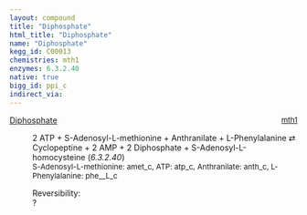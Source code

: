 ```yaml
---
layout: compound
title: "Diphosphate"
html_title: "Diphosphate"
name: "Diphosphate"
kegg_id: C00013
chemistries: mth1
enzymes: 6.3.2.40
native: true
bigg_id: ppi_c
indirect_via: 
---
```

<dl><dt class='rs-product'><a href='/compounds/C00013' class='link-dark' data-bs-toggle='tooltip' data-bs-html='true' data-bs-title='KEGG: C00013'>Diphosphate</a><span style='float: right; max-width: 40%'><a href='/chemistries/mth1' class='link-dark opacity-50' style='font-size: small; word-wrap: anywhere;'>mth1</a></span></dt><dd><p>2 ATP + S-Adenosyl-L-methionine + Anthranilate + L-Phenylalanine &#8644; Cyclopeptine + 2 AMP + 2 Diphosphate + S-Adenosyl-L-homocysteine (<i>6.3.2.40</i>)<br /><span style='font-size: small;'><span data-bs-toggle='tooltip' data-bs-html='true' data-bs-title='KEGG: C00019'>S-Adenosyl-L-methionine</span>: amet_c, <span data-bs-toggle='tooltip' data-bs-html='true' data-bs-title='KEGG: C00002'>ATP</span>: atp_c, <span data-bs-toggle='tooltip' data-bs-html='true' data-bs-title='KEGG: C00108'>Anthranilate</span>: anth_c, <span data-bs-toggle='tooltip' data-bs-html='true' data-bs-title='KEGG: C00079'>L-Phenylalanine</span>: phe__L_c</span><br /><div class="reversibility_info">Reversibility: <div class="progress"><div class="progress-bar bg-light" role="progressbar" style="width: 100%" aria-valuenow="0" aria-valuemin="0" aria-valuemax="100"></div></div><span>?</span><div class="progress"><div class="progress-bar bg-light" role="progressbar" style="width: 100%" aria-valuenow="0" aria-valuemin="0" aria-valuemax="10"></div></div></div></p><dl></dl></dd></dl>